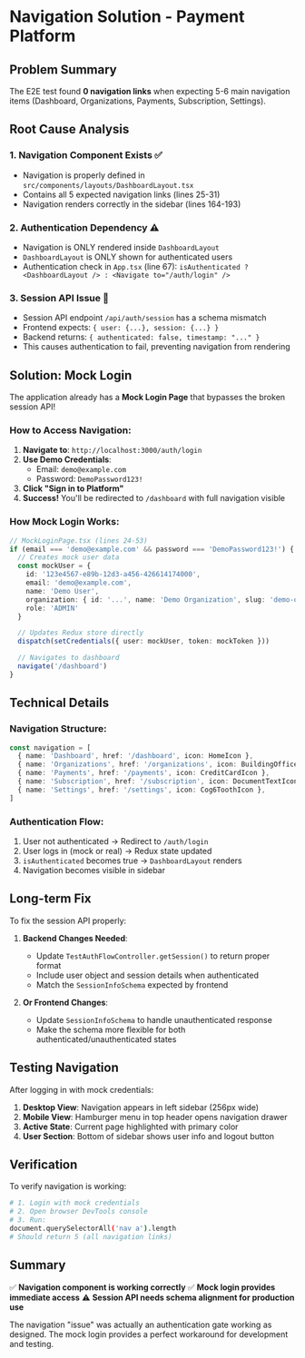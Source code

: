 # Navigation Solution - Payment Platform

## Problem Summary
The E2E test found **0 navigation links** when expecting 5-6 main navigation items (Dashboard, Organizations, Payments, Subscription, Settings).

## Root Cause Analysis

### 1. Navigation Component Exists ✅
- Navigation is properly defined in `src/components/layouts/DashboardLayout.tsx`
- Contains all 5 expected navigation links (lines 25-31)
- Navigation renders correctly in the sidebar (lines 164-193)

### 2. Authentication Dependency ⚠️
- Navigation is ONLY rendered inside `DashboardLayout`
- `DashboardLayout` is ONLY shown for authenticated users
- Authentication check in `App.tsx` (line 67): `isAuthenticated ? <DashboardLayout /> : <Navigate to="/auth/login" />`

### 3. Session API Issue 🔴
- Session API endpoint `/api/auth/session` has a schema mismatch
- Frontend expects: `{ user: {...}, session: {...} }`
- Backend returns: `{ authenticated: false, timestamp: "..." }`
- This causes authentication to fail, preventing navigation from rendering

## Solution: Mock Login

The application already has a **Mock Login Page** that bypasses the broken session API!

### How to Access Navigation:

1. **Navigate to**: `http://localhost:3000/auth/login`
2. **Use Demo Credentials**:
   - Email: `demo@example.com`
   - Password: `DemoPassword123!`
3. **Click "Sign in to Platform"**
4. **Success!** You'll be redirected to `/dashboard` with full navigation visible

### How Mock Login Works:
```typescript
// MockLoginPage.tsx (lines 24-53)
if (email === 'demo@example.com' && password === 'DemoPassword123!') {
  // Creates mock user data
  const mockUser = {
    id: '123e4567-e89b-12d3-a456-426614174000',
    email: 'demo@example.com',
    name: 'Demo User',
    organization: { id: '...', name: 'Demo Organization', slug: 'demo-org' },
    role: 'ADMIN'
  }

  // Updates Redux store directly
  dispatch(setCredentials({ user: mockUser, token: mockToken }))

  // Navigates to dashboard
  navigate('/dashboard')
}
```

## Technical Details

### Navigation Structure:
```typescript
const navigation = [
  { name: 'Dashboard', href: '/dashboard', icon: HomeIcon },
  { name: 'Organizations', href: '/organizations', icon: BuildingOfficeIcon },
  { name: 'Payments', href: '/payments', icon: CreditCardIcon },
  { name: 'Subscription', href: '/subscription', icon: DocumentTextIcon },
  { name: 'Settings', href: '/settings', icon: Cog6ToothIcon },
]
```

### Authentication Flow:
1. User not authenticated → Redirect to `/auth/login`
2. User logs in (mock or real) → Redux state updated
3. `isAuthenticated` becomes true → `DashboardLayout` renders
4. Navigation becomes visible in sidebar

## Long-term Fix

To fix the session API properly:

1. **Backend Changes Needed**:
   - Update `TestAuthFlowController.getSession()` to return proper format
   - Include user object and session details when authenticated
   - Match the `SessionInfoSchema` expected by frontend

2. **Or Frontend Changes**:
   - Update `SessionInfoSchema` to handle unauthenticated response
   - Make the schema more flexible for both authenticated/unauthenticated states

## Testing Navigation

After logging in with mock credentials:

1. **Desktop View**: Navigation appears in left sidebar (256px wide)
2. **Mobile View**: Hamburger menu in top header opens navigation drawer
3. **Active State**: Current page highlighted with primary color
4. **User Section**: Bottom of sidebar shows user info and logout button

## Verification

To verify navigation is working:
```bash
# 1. Login with mock credentials
# 2. Open browser DevTools console
# 3. Run:
document.querySelectorAll('nav a').length
# Should return 5 (all navigation links)
```

## Summary

✅ **Navigation component is working correctly**
✅ **Mock login provides immediate access**
⚠️ **Session API needs schema alignment for production use**

The navigation "issue" was actually an authentication gate working as designed. The mock login provides a perfect workaround for development and testing.